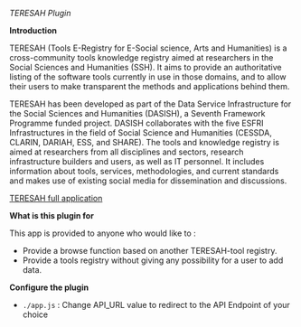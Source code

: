 *TERESAH Plugin*

**Introduction**

TERESAH (Tools E-Registry for E-Social science, Arts and Humanities) is a cross-community tools knowledge registry aimed at researchers in the Social Sciences and Humanities (SSH). It aims to provide an authoritative listing of the software tools currently in use in those domains, and to allow their users to make transparent the methods and applications behind them.

TERESAH has been developed as part of the Data Service Infrastructure for the Social Sciences and Humanities (DASISH), a Seventh Framework Programme funded project. DASISH collaborates with the five ESFRI Infrastructures in the field of Social Science and Humanities (CESSDA, CLARIN, DARIAH, ESS, and SHARE). The tools and knowledge registry is aimed at researchers from all disciplines and sectors, research infrastructure builders and users, as well as IT personnel. It includes information about tools, services, methodologies, and current standards and makes use of existing social media for dissemination and discussions. 


[TERESAH full application](https://github.com/DASISH/TERESAH)

**What is this plugin for**

This app is provided to anyone who would like to :
- Provide a browse function based on another TERESAH-tool registry.
- Provide a tools registry without giving any possibility for a user to add data. 

**Configure the plugin**

- `./app.js` : Change API_URL value to redirect to the API Endpoint of your choice